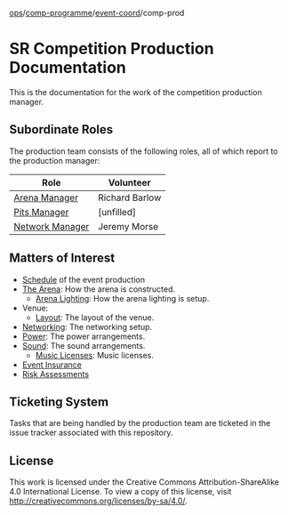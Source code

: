 [ops](https://bitbucket.org/srobo/ops-manual/wiki/Home)/[comp-programme](https://bitbucket.org/rspanton/sr-comp-programme/wiki/Home)/[event-coord](https://bitbucket.org/rspanton/sr-event-coord/wiki/Home)/comp-prod

# SR Competition Production Documentation

This is the documentation for the work of the competition production
manager.

## Subordinate Roles

The production team consists of the following roles, all of which
report to the production manager:

Role | Volunteer 
-----|-----------
[Arena Manager](roles/arena-manager) | Richard Barlow
[Pits Manager](roles/pits-manager) | [unfilled]
[Network Manager](roles/network-manager) | Jeremy Morse

## Matters of Interest

 * [Schedule](schedule) of the event production
 * [The Arena](arena/index): How the arena is constructed.
   * [Arena Lighting](arena/lighting): How the arena lighting is setup.
 * Venue:
    * [Layout](venue/layout): The layout of the venue.
 * [Networking](network): The networking setup.
 * [Power](power): The power arrangements.
 * [Sound](sound): The sound arrangements.
    * [Music Licenses](sound/licenses): Music licenses.
 * [Event Insurance](insurance) 
 * [Risk Assessments](risk-assessments)

## Ticketing System

Tasks that are being handled by the production team are ticketed in
the issue tracker associated with this repository.

## License

This work is licensed under the Creative Commons
Attribution-ShareAlike 4.0 International License. To view a copy of
this license, visit http://creativecommons.org/licenses/by-sa/4.0/.
